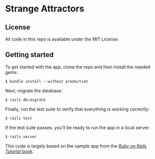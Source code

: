 # Strange Attractors

## License

All code in this repo is available under the MIT License.

## Getting started

To get started with the app, clone the repo and then install the needed gems:

```
$ bundle install --without production
```

Next, migrate the database:

```
$ rails db:migrate
```

Finally, run the test suite to verify that everything is working correctly:

```
$ rails test
```

If the test suite passes, you'll be ready to run the app in a local server:

```
$ rails server
```

This code is largely based on the sample app from the
[*Ruby on Rails Tutorial* book](https://www.railstutorial.org/book).
